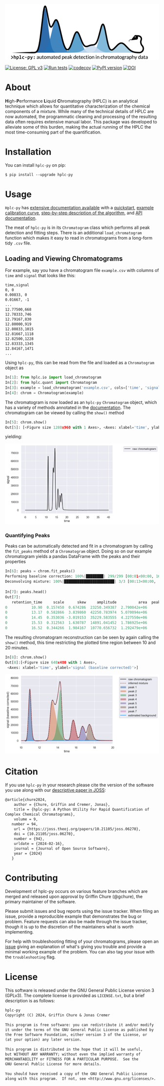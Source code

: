 ![](docs/source/_static/homepage_logo.png)

[![License: GPL v3](https://img.shields.io/badge/License-GPLv3-blue.svg)](https://www.gnu.org/licenses/gpl-3.0)
[![Run tests](https://github.com/cremerlab/hplc-py/actions/workflows/pytest.yaml/badge.svg)](https://github.com/cremerlab/hplc-py/actions/workflows/pytest.yaml)
[![codecov](https://codecov.io/gh/cremerlab/hplc-py/branch/main/graph/badge.svg?token=WXL50JVR6C)](https://codecov.io/gh/cremerlab/hplc-py)
[![PyPI version](https://badge.fury.io/py/hplc-py.svg)](https://badge.fury.io/py/hplc-py)
[![DOI](https://joss.theoj.org/papers/10.21105/joss.06270/status.svg)](https://doi.org/10.21105/joss.06270)

# About

**H**igh-**P**erformance **L**iquid **C**hromatography (HPLC) is an analytical
technique which allows for quantitative characterization of the chemical
components of a mixture. While many of the technical details of HPLC are now
automated, the programmatic cleaning and processing of the resulting data often requires extensive manual labor. This package was
developed to alleviate some of this burden, making the actual running of the
HPLC the most time-consuming part of the quantification. 

# Installation

You can install `hplc-py` on pip:

```
$ pip install --upgrade hplc-py
``` 

# Usage
`Hplc-py` has [extensive documentation available](https://cremerlab.github.io/hplc-py) with 
a [quickstart](https://cremerlab.github.io/hplc-py/tutorials/quickstart.html), [example calibration curve](https://cremerlab.github.io/hplc-py/tutorials/calibration_curve.html), 
[step-by-step description of the algorithm](https://cremerlab.github.io/hplc-py/methodology/problem.html), and [API documentation](https://cremerlab.github.io/hplc-py/quant.html).

The meat of `hplc-py` is 
in its `Chromatogram` class which performs all peak detection and fitting 
steps. There is an additional `load_chromatogram` function which makes it easy to 
read in chromatograms from a long-form tidy `.csv` file. 

## Loading and Viewing Chromatograms
For example, say you have a chromatogram file `example.csv` with columns of `time` and `signal`
that looks like this:

```
time,signal
0, 0
0.00833, 0
0.01667, -1
...
12.77500,668
12.78333,746
12.79167,830
12.80000,919
12.80833,1015
12.81667,1118
12.82500,1228
12.83333,1345
12.84167,1471
...
```

Using `hplc-py`, this can be read from the file and loaded as a `Chromatogram`
object as

```python
In[1]: from hplc.io import load_chromatogram
In[2]: from hplc.quant import Chromatogram
In[3]: example = load_chromatogram('example.csv', cols=['time', 'signal'])
In[4]: chrom = Chromatogram(example)
```

The chromatogram is now loaded as an `hplc-py` `Chromatogram` object, which has 
a variety of methods annotated in the [documentation](https://cremerlab.github.io/hplc-py/quant.html). 
The chromatogram can be viewed by calling the `show()` method

```python
In[5]: chrom.show()
Out[5]: [<Figure size 1280x960 with 1 Axes>, <Axes: xlabel='time', ylabel='signal'>]
```
yielding:

![](example/example_chromatogram.png)

### Quantifying Peaks
Peaks can be automatically detected and fit in a chromatogram by calling the 
`fit_peaks` method of a `Chromatogram` object. Doing so on our example chromatogram 
yields a pandas DataFrame with the peaks and their properties

```python 
In[6]: peaks = chrom.fit_peaks()
Performing baseline correction: 100%|████████| 299/299 [00:01<00:00, 167.06it/s]
Deconvolving mixture: 100%|███████████████████████| 3/3 [00:13<00:00,  4.66s/it]

In[7]: peaks.head()
Out[7]:   
   retention_time     scale      skew     amplitude          area  peak_id
0           10.90  0.157450  0.674286  23250.349387  2.790042e+06        1
0           13.17  0.582866  3.839860  42250.783974  5.070094e+06        2
0           14.45  0.353036 -3.019153  35229.583555  4.227550e+06        3
0           15.53  0.312563  1.630787  14891.041452  1.786925e+06        4
0           16.52  0.344266  1.984167  10770.656732  1.292479e+06        5
```

The resulting chromatogram reconstruction can be seen by again calling the `show()` 
method, this time restricting the plotted time region between 10 and 20 minutes.

```python
In[8]: chrom.show()
Out[8]:[<Figure size 640x480 with 1 Axes>,
 <Axes: xlabel='time', ylabel='signal (baseline corrected)'>]
```
![](example/reconstructed_chromatogram.png)

# Citation
If you use `hplc-py` in your research please cite the version of the software
you use along with our [descriptive paper in JOSS](https://joss.theoj.org/papers/10.21105/joss.06270):

```
@article{chure2024,
	author = {Chure, Griffin and Cremer, Jonas},
	title = {hplc-py: A Python Utility For Rapid Quantification of Complex Chemical Chromatograms},
	volume = 9,
   number = 94,
	url = {https://joss.theoj.org/papers/10.21105/joss.06270},
	doi = {10.21105/joss.06270},
	number = {94},
	urldate = {2024-02-16},
	journal = {Journal of Open Source Software},
	year = {2024}
   }
```

# Contributing
Development of hplc-py occurs on various feature branches which are merged and released upon approval by Griffin Chure (@gchure), the primary maintainer of the software.

Please submit issues and bug reports using the issue tracker. When filing an
issue, provide a reproducible example that demonstrates the bug or problem.
Feature requests can also be made through the issue tracker, though it is up to
the discretion of the maintainers what is worth implementing.

For help with troubleshooting fitting of your chromatograms, please open an [issue](https://github.com/cremerlab/hplc-py/issues/new) giving an explanation of what's giving you trouble and  provide 
a minimal working example of the problem. You can also tag your issue with the `troubleshooting` flag. 

# License
This software is released under the GNU General Public License version 3 (GPLv3). The complete license is provided as `LICENSE.txt`, but a brief description is as follows:

```
hplc-py
Copyright (C) 2024, Griffin Chure & Jonas Cremer

This program is free software: you can redistribute it and/or modify
it under the terms of the GNU General Public License as published by
the Free Software Foundation, either version 3 of the License, or
(at your option) any later version.

This program is distributed in the hope that it will be useful,
but WITHOUT ANY WARRANTY; without even the implied warranty of
MERCHANTABILITY or FITNESS FOR A PARTICULAR PURPOSE.  See the
GNU General Public License for more details.

You should have received a copy of the GNU General Public License
along with this program.  If not, see <http://www.gnu.org/licenses/>.
```